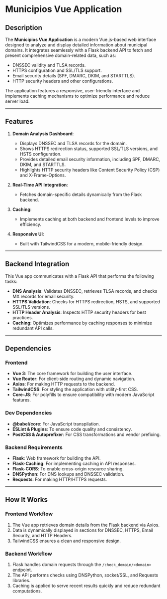 # Municipios Vue Application

## Description
The **Municipios Vue Application** is a modern Vue.js-based web interface designed to analyze and display detailed information about municipal domains. It integrates seamlessly with a Flask backend API to fetch and present comprehensive domain-related data, such as:

- DNSSEC validity and TLSA records.
- HTTPS configuration and SSL/TLS support.
- Email security details (SPF, DMARC, DKIM, and STARTTLS).
- HTTP security headers and other configurations.

The application features a responsive, user-friendly interface and implements caching mechanisms to optimize performance and reduce server load.

---

## Features
1. **Domain Analysis Dashboard**:
   - Displays DNSSEC and TLSA records for the domain.
   - Shows HTTPS redirection status, supported SSL/TLS versions, and HSTS configuration.
   - Provides detailed email security information, including SPF, DMARC, DKIM, and STARTTLS.
   - Highlights HTTP security headers like Content Security Policy (CSP) and X-Frame-Options.

2. **Real-Time API Integration**:
   - Fetches domain-specific details dynamically from the Flask backend.

3. **Caching**:
   - Implements caching at both backend and frontend levels to improve efficiency.

4. **Responsive UI**:
   - Built with TailwindCSS for a modern, mobile-friendly design.

---

## Backend Integration
This Vue app communicates with a Flask API that performs the following tasks:
- **DNS Analysis**: Validates DNSSEC, retrieves TLSA records, and checks MX records for email security.
- **HTTPS Validation**: Checks for HTTPS redirection, HSTS, and supported SSL/TLS versions.
- **HTTP Header Analysis**: Inspects HTTP security headers for best practices.
- **Caching**: Optimizes performance by caching responses to minimize redundant API calls.

---

## Dependencies

### Frontend
- **Vue 3**: The core framework for building the user interface.
- **Vue Router**: For client-side routing and dynamic navigation.
- **Axios**: For making HTTP requests to the backend.
- **TailwindCSS**: For styling the application with utility-first CSS.
- **Core-JS**: For polyfills to ensure compatibility with modern JavaScript features.

### Dev Dependencies
- **@babel/core**: For JavaScript transpilation.
- **ESLint & Plugins**: To ensure code quality and consistency.
- **PostCSS & Autoprefixer**: For CSS transformations and vendor prefixing.

### Backend Requirements
- **Flask**: Web framework for building the API.
- **Flask-Caching**: For implementing caching in API responses.
- **Flask-CORS**: To enable cross-origin resource sharing.
- **DNSPython**: For DNS lookups and DNSSEC validation.
- **Requests**: For making HTTP/HTTPS requests.

---

## How It Works

### Frontend Workflow
1. The Vue app retrieves domain details from the Flask backend via Axios.
2. Data is dynamically displayed in sections for DNSSEC, HTTPS, Email Security, and HTTP Headers.
3. TailwindCSS ensures a clean and responsive design.

### Backend Workflow
1. Flask handles domain requests through the `/check_domain/<domain>` endpoint.
2. The API performs checks using DNSPython, socket/SSL, and Requests libraries.
3. Caching is applied to serve recent results quickly and reduce redundant computations.



